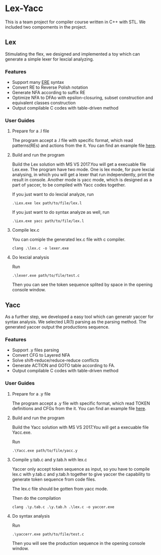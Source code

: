 # Lex-Yacc
This is a team project for compiler course written in C++ with STL. We included two compoments in the project.

## Lex
Stimulating the flex, we designed and implemented a toy which can generate a simple lexer for lexcial analyzing.

### Features
* Support many [ERE](https://en.wikipedia.org/wiki/Regular_expression#POSIX_extended) syntax
* Convert RE to Reverse Polish notation
* Generate NFA according to suffix RE
* Optimize NFA to DFAo with epsilon-closuring, subset construction and equivalent classes construction
* Output compilable C codes with table-driven method

### User Guides
1. Prepare for a .l file

    The program accept a .l file with specific format, which read patterns(REs) and actions from the it. You can find an example file [here](https://github.com/lzy0505/Lex-Yacc/blob/master/Lex/Lex/fakelex.l).
2. Build and run the program

    Build the Lex solution with MS VS 2017.You will get a execuable file Lex.exe.
    The program have two mode. One is lex mode, for pure lexcial analysing, in which you will get a lexer that run independently, print the result in console. Another mode is yacc mode, which is designed as a part of yaccer, to be compiled with Yacc codes together.
    
    If you just want to do lexcial analyze, run
    ```
    .\Lex.exe lex path/to/file/lex.l
    ```
    If you just want to do syntax analyze as well, run
    ```
    .\Lex.exe yacc path/to/file/lex.l
    ```
    
3. Compile lex.c

    You can comiple the generated lex.c file with c compiler.
    ```
    clang .\lex.c -o lexer.exe
    ```

4. Do lexcial analysis
    
    Run
    ```
    .\lexer.exe path/to/file/test.c
    ```
    Then you can see the token sequence splited by space in the opening console window.


## Yacc

As a further step, we developed a easy tool which can generatr yaccer for syntax analysis. We selected LR(1) parsing as the parsing method. The generated yaccer output the productions sequence.


### Features
* Support .y files parsing
* Convert CFG to Layered NFA
* Solve shift-reduce/reduce-reduce conflicts
* Generate ACTION and GOTO table according to FA.
* Output compilable C codes with table-driven method

### User Guides
1. Prepare for a .y file

    The program accept a .y file with specific format, which read TOKEN definitions and CFGs from the it. You can find an example file [here](https://github.com/lzy0505/Lex-Yacc/blob/master/Yacc/Yacc/yacc.y).
2. Build and run the program

    Build the Yacc solution with MS VS 2017.You will get a execuable file Yacc.exe.
    
    Run
    ```
    .\Yacc.exe path/to/file/yacc.y
    ```
    
3. Compile y.tab.c and y.tab.h with lex.c
    
    Yaccer only accept token sequence as input, so you have to compile lex.c with y.tab.c and y.tab.h together to give yaccer the capability to generate token sequence from code files.
    
    The lex.c file should be gotten from yacc mode.

    Then do the compilation
    ```
    clang .\y.tab.c .\y.tab.h .\lex.c -o yaccer.exe
    ```

4. Do syntax analysis
    
    Run
    ```
    .\yaccerr.exe path/to/file/test.c
    ```
    Then you will see the production sequence in the opening console window.

